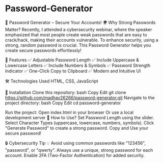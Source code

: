 # Password-Generator    



🔐 Password Generator – Secure Your Accounts!
🌍 Why Strong Passwords Matter?
Recently, I attended a cybersecurity webinar, where the speaker emphasized that most people create weak passwords that are easy to crack/hack, making their accounts vulnerable. To enhance security, using a strong, random password is crucial. This Password Generator helps you create secure passwords effortlessly!


🚀 Features
✅ Adjustable Password Length
✅ Include Uppercase & Lowercase Letters
✅ Include Numbers & Symbols
✅ Password Strength Indicator
✅ One-Click Copy to Clipboard
✅ Modern and Intuitive UI

🛠️ Technologies Used
HTML, CSS, JavaScript

🔧 Installation
Clone this repository:
bash
Copy
Edit
git clone https://github.com/madhav26266/password-generator.git
Navigate to the project directory:
bash
Copy
Edit
cd password-generator

Run the project:
Open index.html in your browser
Or use a local development server
🎯 How to Use?
Set Password Length using the slider.
Select Character Types (uppercase, lowercase, numbers, symbols).
Click "Generate Password" to create a strong password.
Copy and Use your secure password!

🔒 Cybersecurity Tip
💡 Avoid using common passwords like "123456", "password", or "qwerty". Always use a unique, strong password for each account. Enable 2FA (Two-Factor Authentication) for added security.
